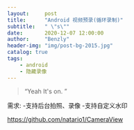 ```yaml
---
layout:     post
title:      "Android 视频预录(循环录制)"
subtitle:   " \"s\""
date:       2020-12-07 12:00:00
author:     "Benzly"
header-img: "img/post-bg-2015.jpg"
catalog: true
tags:
    - android
    - 隐藏录像
---
```


> “Yeah It's on. ”


需求:
-支持后台拍照、录像
-支持自定义水印



https://github.com/natario1/CameraView




